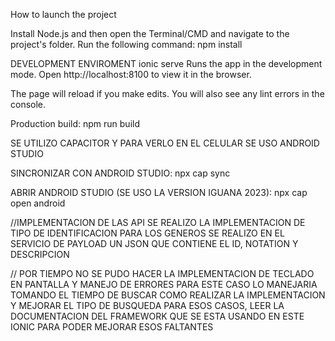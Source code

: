 How to launch the project 

Install Node.js and then open the Terminal/CMD and navigate to the project's folder. Run the following command:
npm install 

DEVELOPMENT ENVIROMENT
ionic serve
Runs the app in the development mode.
Open http://localhost:8100 to view it in the browser.

The page will reload if you make edits.
You will also see any lint errors in the console.

Production build:
npm run build

SE UTILIZO CAPACITOR Y PARA VERLO EN EL CELULAR SE USO ANDROID STUDIO

SINCRONIZAR CON ANDROID STUDIO:
npx cap sync

ABRIR ANDROID STUDIO (SE USO LA VERSION IGUANA 2023):
npx cap open android 

//IMPLEMENTACION DE LAS API
SE REALIZO LA IMPLEMENTACION DE TIPO DE IDENTIFICACION 
PARA LOS GENEROS SE REALIZO EN EL SERVICIO DE PAYLOAD UN JSON QUE CONTIENE EL ID, NOTATION Y DESCRIPCION

//
POR TIEMPO NO SE PUDO HACER LA IMPLEMENTACION DE TECLADO EN PANTALLA Y MANEJO DE ERRORES PARA ESTE CASO LO MANEJARIA TOMANDO EL TIEMPO DE BUSCAR COMO REALIZAR LA IMPLEMENTACION
Y MEJORAR EL TIPO DE BUSQUEDA PARA ESOS CASOS, LEER LA DOCUMENTACION DEL FRAMEWORK QUE SE ESTA USANDO EN ESTE IONIC PARA PODER MEJORAR ESOS FALTANTES 

